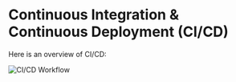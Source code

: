 # Continuous Integration & Continuous Deployment (CI/CD)

Here is an overview of CI/CD:

![CI/CD Workflow](images/untitled.png)